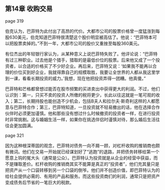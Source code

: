 ## 第14章 收购交易

page 319

伯克认为，巴菲特为此付出了高昂的代价。大都市公司的股票价格曾一度猛涨到每股630美元，伯克知道巴菲特很清楚这个股价明显被高估了。他说：“巴菲特本可以把股票卖掉的。”不到一年，大都市公司的股价又重挫至每股360美元。

有位杰出的年轻银行家认为，从某种意义上说巴菲特失败了。他评论说：“巴菲特有过三种职业。过去他是个猎手，猎取的是最低价位的股票。后来他又成了一个投资者，以合适的价格买了不少好企业。再后来，巴菲特又说：‘如果我不能再以合理的价位买到好企业，我就得靠自己的规模取胜，我要让全世界的人都从我这里学到一课，看看长期投资的威力。’我想，现在他把投资弄得一团糟。他真傻。”

巴菲特和芒格都曾想过能否在股市频繁的买进卖出中获得更大的利润。不过，他们认识到：第一，只买不卖的投资人所缴的税将更少，长此以往这就是一笔可观的收入；第二，长期持股也能创造不少机会，包括B夫人和拉尔夫·斯奇利这样的人都愿意与巴菲特合作；第三，巴菲特知道，一旦投资就不轻易撤出的话，他在选择合作伙伴时必须更加谨慎。他和那些没有想过什么时候撤资的投资者一样，在进行投资时非常挑剔。这与婚姻生活一样，如果你在挑选伴侣时谨慎对待，那么婚后生活往往会更加圆满。

page 321

因为这种根深蒂固的观念，巴菲特对债务一向不屑一顾，对杠杆收购的推销商也颇有微词。他们在交易一开始就已经谋划好了“逃跑”的退路，并把债务转移给第一个愿意上钩的冤大头（通常是公众）。巴菲特认为投资就是从企业的经营中获益，而不是赚取差价。杠杆收购的推销商其实不能算是真正的“投资者”，他们充其量只是把资产从一个口袋转移到另一个口袋的倒爷。他们并不创造价值，即巴菲特认为的给社会提供必需的、有用的产品和服务。而这些投资商们的利润，通常只是把资产变成债务后节省的一笔巨大的税款。
